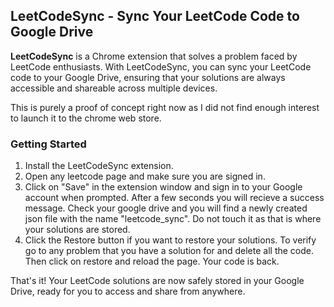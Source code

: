 ## LeetCodeSync - Sync Your LeetCode Code to Google Drive

**LeetCodeSync** is a Chrome extension that solves a problem faced by LeetCode enthusiasts. With LeetCodeSync, you can sync your LeetCode code to your Google Drive, ensuring that your solutions are always accessible and shareable across multiple devices.

This is purely a proof of concept right now as I did not find enough interest to launch it to the chrome web store.

### Getting Started

1. Install the LeetCodeSync extension.
2. Open any leetcode page and make sure you are signed in.
3. Click on "Save" in the extension window and sign in to your Google account when prompted. After a few seconds you will recieve a success message. Check your google drive and you will find a newly created json file with the name "leetcode_sync". Do not touch it as that is where your solutions are stored.
5. Click the Restore button if you want to restore your solutions. To verify go to any problem that you have a solution for and delete all the code. Then click on restore and reload the page. Your code is back.

That's it! Your LeetCode solutions are now safely stored in your Google Drive, ready for you to access and share from anywhere.
